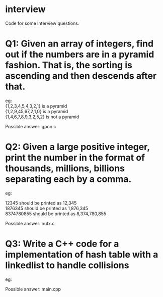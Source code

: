 # interview
Code for some Interview questions.

# Q1: Given an array of integers, find out if the numbers are in a pyramid fashion. That is, the sorting is ascending and then descends after that.

eg: <br>
{1,2,3,4,5,4,3,2,1} is a pyramid<br>
{1,2,9,45,67,2,1,0} is a pyramid<br>
{1,4,6,7,8,9,3,2,5,2} is not a pyramid<br>

Possible answer: gpon.c

# Q2: Given a large positive integer, print the number in the format of thousands, millions, billions separating each by a comma.

eg: <br>

12345 should be printed as 12,345<br>
1876345 should be printed as 1,876,345<br>
8374780855 should be printed as 8,374,780,855<br>

Possible answer: nutx.c

# Q3: Write a C++ code for a implementation of hash table with a linkedlist to handle collisions

eg: <br>

Possible answer: main.cpp

